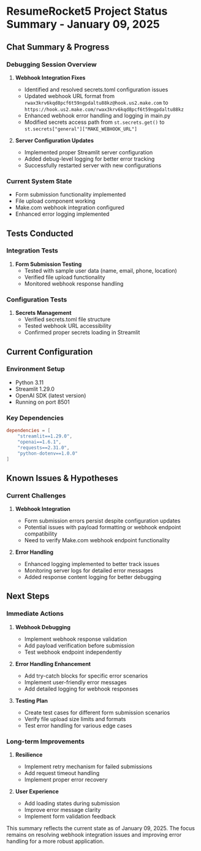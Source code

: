 # ResumeRocket5 Project Status Summary - January 09, 2025

## Chat Summary & Progress

### Debugging Session Overview
1. **Webhook Integration Fixes**
   - Identified and resolved secrets.toml configuration issues
   - Updated webhook URL format from `rwax3krv6kqd8pcf6t59ngpdaltu88kz@hook.us2.make.com` to `https://hook.us2.make.com/rwax3krv6kqd8pcf6t59ngpdaltu88kz`
   - Enhanced webhook error handling and logging in main.py
   - Modified secrets access path from `st.secrets.get()` to `st.secrets["general"]["MAKE_WEBHOOK_URL"]`

2. **Server Configuration Updates**
   - Implemented proper Streamlit server configuration
   - Added debug-level logging for better error tracking
   - Successfully restarted server with new configurations

### Current System State
- Form submission functionality implemented
- File upload component working
- Make.com webhook integration configured
- Enhanced error logging implemented

## Tests Conducted

### Integration Tests
1. **Form Submission Testing**
   - Tested with sample user data (name, email, phone, location)
   - Verified file upload functionality
   - Monitored webhook response handling

### Configuration Tests
1. **Secrets Management**
   - Verified secrets.toml file structure
   - Tested webhook URL accessibility
   - Confirmed proper secrets loading in Streamlit

## Current Configuration

### Environment Setup
- Python 3.11
- Streamlit 1.29.0
- OpenAI SDK (latest version)
- Running on port 8501

### Key Dependencies
```toml
dependencies = [
    "streamlit==1.29.0",
    "openai==1.6.1",
    "requests==2.31.0",
    "python-dotenv==1.0.0"
]
```

## Known Issues & Hypotheses

### Current Challenges
1. **Webhook Integration**
   - Form submission errors persist despite configuration updates
   - Potential issues with payload formatting or webhook endpoint compatibility
   - Need to verify Make.com webhook endpoint functionality

2. **Error Handling**
   - Enhanced logging implemented to better track issues
   - Monitoring server logs for detailed error messages
   - Added response content logging for better debugging

## Next Steps

### Immediate Actions
1. **Webhook Debugging**
   - Implement webhook response validation
   - Add payload verification before submission
   - Test webhook endpoint independently

2. **Error Handling Enhancement**
   - Add try-catch blocks for specific error scenarios
   - Implement user-friendly error messages
   - Add detailed logging for webhook responses

3. **Testing Plan**
   - Create test cases for different form submission scenarios
   - Verify file upload size limits and formats
   - Test error handling for various edge cases

### Long-term Improvements
1. **Resilience**
   - Implement retry mechanism for failed submissions
   - Add request timeout handling
   - Implement proper error recovery

2. **User Experience**
   - Add loading states during submission
   - Improve error message clarity
   - Implement form validation feedback

This summary reflects the current state as of January 09, 2025. The focus remains on resolving webhook integration issues and improving error handling for a more robust application.

